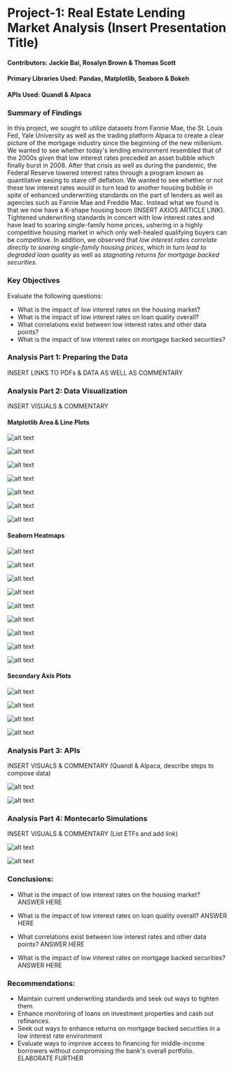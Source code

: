 # Project-1: Real Estate Lending Market Analysis (Insert Presentation Title)

#### Contributors: Jackie Bai, Rosalyn Brown & Thomas Scott

#### Primary Libraries Used: Pandas, Matplotlib, Seaborn & Bokeh

#### APIs Used: Quandl & Alpaca

### Summary of Findings
In this project, we sought to utilize datasets from Fannie Mae, the St. Louis Fed, Yale University as well as the trading platform Alpaca to create a clear picture of the mortgage industry since the beginning of the new millenium. We wanted to see whether today's lending environment resembled that of the 2000s given that low interest rates preceded an asset bubble which finally burst in 2008. After that crisis as well as during the pandemic, the Federal Reserve lowered interest rates through a program known as quantitative easing to stave off deflation. We wanted to see whether or not these low interest rates would in turn lead to another housing bubble in spite of enhanced underwriting standards on the part of lenders as well as agencies such as Fannie Mae and Freddie Mac. Instead what we found is that we now have a K-shape housing boom (INSERT AXIOS ARTICLE LINK). Tightened underwriting standards in concert with low interest rates and have lead to soaring single-family home prices, ushering in a highly competitive housing market in which only well-healed qualifying buyers can be competitive. In addition, we observed that *low interest rates correlate directly to soaring single-family housing prices*, which in turn *lead to degraded loan quality* as well as *stagnating returns for mortgage backed securities*.

### Key Objectives
Evaluate the following questions:
- What is the impact of low interest rates on the housing market?
- What is the impact of low interest rates on loan quality overall?
- What correlations exist between low interest rates and other data points?
- What is the impact of low interest rates on mortgage backed securities?

### Analysis Part 1: Preparing the Data
INSERT LINKS TO PDFs & DATA AS WELL AS COMMENTARY

### Analysis Part 2: Data Visualization
INSERT VISUALS & COMMENTARY

#### Matplotlib Area & Line Plots

![alt text](https://raw.githubusercontent.com/ThomasJScott3/Housing-Market-Project-1/main/Images/Case-Schiller_vs_Interest_Rate_Plot.png)

![alt text](https://raw.githubusercontent.com/ThomasJScott3/Housing-Market-Project-1/main/Images/Federal_Funds_Rate_vs_Interest_Rate_Plot.png)

![alt text](https://raw.githubusercontent.com/ThomasJScott3/Housing-Market-Project-1/main/Images/Loan_Volume_vs_Interest_Rate_Plot.png)

![alt text](https://raw.githubusercontent.com/ThomasJScott3/Housing-Market-Project-1/main/Images/FICO_Score_vs_Interest_Rate_Plot.png)

![alt text](https://raw.githubusercontent.com/ThomasJScott3/Housing-Market-Project-1/main/Images/Weighted_Interest_Rate_vs_LTV_Plot.png)

![alt text](https://raw.githubusercontent.com/ThomasJScott3/Housing-Market-Project-1/main/Images/Investor_vs_Cashout_Plot.png)

![alt text](https://raw.githubusercontent.com/ThomasJScott3/Housing-Market-Project-1/main/Images/Weighted_LTV_vs_FICO_Plot.png)


#### Seaborn Heatmaps

![alt text](https://raw.githubusercontent.com/ThomasJScott3/Housing-Market-Project-1/main/Images/Case-Schiller_vs_Interest_Rate_Heatmap.png)

![alt text](https://raw.githubusercontent.com/ThomasJScott3/Housing-Market-Project-1/main/Images/FICO_Score_vs_Interest_Rate_Heatmap.png)

![alt text](https://raw.githubusercontent.com/ThomasJScott3/Housing-Market-Project-1/main/Images/Federal_Funds_Rate_vs_Interest_Rate_Heatmap.png)

![alt text](https://raw.githubusercontent.com/ThomasJScott3/Housing-Market-Project-1/main/Images/Loan_Volume_vs_Interest_Rate_Heatmap.png)

![alt text](https://raw.githubusercontent.com/ThomasJScott3/Housing-Market-Project-1/main/Images/Number_of_Loans_Originated_vs_Interest_Rate_Heatmap.png)

![alt text](https://raw.githubusercontent.com/ThomasJScott3/Housing-Market-Project-1/main/Images/UPB_vs_LTV_Heatmap.png)

![alt text](https://raw.githubusercontent.com/ThomasJScott3/Housing-Market-Project-1/main/Images/Weighted_Interest_Rate_vs_LTV_Heatmap.png)

![alt text](https://raw.githubusercontent.com/ThomasJScott3/Housing-Market-Project-1/main/Images/Weighted_LTV_vs_FICO_Heatmap.png)

![alt text](https://raw.githubusercontent.com/ThomasJScott3/Housing-Market-Project-1/main/Images/Investor_vs_Cashout_Heatmap.png)

#### Secondary Axis Plots

![alt text](https://raw.githubusercontent.com/ThomasJScott3/Housing-Market-Project-1/main/Images/Debt_to_Income_Ratio_vs_FICO_Plot.png)

![alt text](https://raw.githubusercontent.com/ThomasJScott3/Housing-Market-Project-1/main/Images/Number_of_Loans_Originated_vs_FICO_Plot.png)

![alt text](https://raw.githubusercontent.com/ThomasJScott3/Housing-Market-Project-1/main/Images/Number_of_Loans_Originated_vs_LTV_Plot.png)

![alt text](https://raw.githubusercontent.com/ThomasJScott3/Housing-Market-Project-1/main/Images/Case-Schiller_vs_Prapayment_Percentage_Plot.png)


### Analysis Part 3: APIs
INSERT VISUALS & COMMENTARY (Quandl & Alpaca, describe steps to compose data)

![alt text](https://raw.githubusercontent.com/ThomasJScott3/Housing-Market-Project-1/main/Images/Quandl_Quarterly_Case-Schiller_vs_Interest_Rate_Plot.png)

![alt text](https://raw.githubusercontent.com/ThomasJScott3/Housing-Market-Project-1/main/Images/Quandl_Quarterly_Case-Schiller_vs_Interest_Rate_Heatmap.png)

### Analysis Part 4: Montecarlo Simulations
INSERT VISUALS & COMMENTARY (List ETFs and add link)

![alt text](https://raw.githubusercontent.com/ThomasJScott3/Housing-Market-Project-1/main/Images/Mortgage_Backed_Securities_ETF_Montecarlo_5_Year.png)

![alt text](https://raw.githubusercontent.com/ThomasJScott3/Housing-Market-Project-1/main/Images/Mortgage_Backed_Securities_ETF_Montecarlo_10_Year.png)

### Conclusions:
- What is the impact of low interest rates on the housing market?
ANSWER HERE

- What is the impact of low interest rates on loan quality overall?
ANSWER HERE

- What correlations exist between low interest rates and other data points?
ANSWER HERE

- What is the impact of low interest rates on mortgage backed securities?
ANSWER HERE

### Recommendations:
- Maintain current underwriting standards and seek out ways to tighten them.
- Enhance monitoring of loans on investment properties and cash out refinances.
- Seek out ways to enhance returns on mortgage backed securities in a low interest rate environment
- Evaluate ways to improve access to financing for middle-income borrowers without compromising the bank's overall portfolio.
ELABORATE FURTHER



